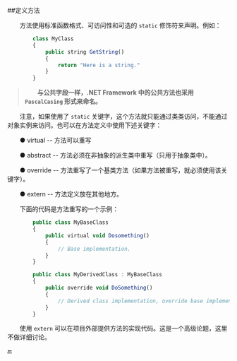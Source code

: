 ##定义方法

&emsp;&emsp;方法使用标准函数格式、可访问性和可选的 `static` 修饰符来声明。例如：

```javascript
        class MyClass
        {
            public string GetString()
            {
                return "Here is a string."
            }
        }
```

>&emsp;&emsp;**与公共字段一样，.NET Framework 中的公共方法也采用 `PascalCasing` 形式来命名。**

&emsp;&emsp;注意，如果使用了 `static` 关键字，这个方法就只能通过类类访问，不能通过对象实例来访问。也可以在方法定义中使用下述关键字：

&emsp;&emsp;● virtual -- 方法可以重写

&emsp;&emsp;● abstract -- 方法必须在非抽象的派生类中重写（只用于抽象类中）。

&emsp;&emsp;● override -- 方法重写了一个基类方法（如果方法被重写，就必须使用该关键字）。

&emsp;&emsp;● extern -- 方法定义放在其他地方。

&emsp;&emsp;下面的代码是方法重写的一个示例：

```javascript
        public class MyBaseClass
        {
            public virtual void Dosomething()
            {
                // Base implementation.
            }
        }

        public class MyDerivedClass : MyBaseClass
        {
            public override void DoSomething()
            {
                // Derived class implementation, override base implementation.
            }
        }
```


&emsp;&emsp;使用 `extern` 可以在项目外部提供方法的实现代码。这是一个高级论题，这里不做详细讨论。

























🔚